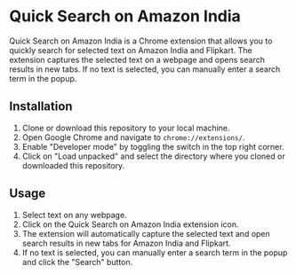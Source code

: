 # Quick Search on Amazon India

Quick Search on Amazon India is a Chrome extension that allows you to quickly search for selected text on Amazon India and Flipkart. The extension captures the selected text on a webpage and opens search results in new tabs. If no text is selected, you can manually enter a search term in the popup.

## Installation

1. Clone or download this repository to your local machine.
2. Open Google Chrome and navigate to `chrome://extensions/`.
3. Enable "Developer mode" by toggling the switch in the top right corner.
4. Click on "Load unpacked" and select the directory where you cloned or downloaded this repository.

## Usage

1. Select text on any webpage.
2. Click on the Quick Search on Amazon India extension icon.
3. The extension will automatically capture the selected text and open search results in new tabs for Amazon India and Flipkart.
4. If no text is selected, you can manually enter a search term in the popup and click the "Search" button.

